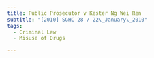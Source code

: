 ```yaml
---
title: Public Prosecutor v Kester Ng Wei Ren
subtitle: "[2010] SGHC 28 / 22\_January\_2010"
tags:
  - Criminal Law
  - Misuse of Drugs

---
```


